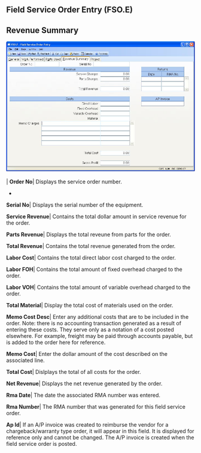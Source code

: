 ## Field Service Order Entry (FSO.E)
<PageHeader />

## Revenue Summary

![](./FSO-E-4.jpg)

| **Order No**|  Displays the service order number.

-  
**Serial No**|  Displays the serial number of the equipment.

**Service Revenue**|  Contains the total dollar amount in service revenue for
the order.

**Parts Revenue**|  Displays the total reveune from parts for the order.

**Total Revenue**|  Contains the total revenue generated from the order.

**Labor Cost**|  Contains the total direct labor cost charged to the order.

**Labor FOH**|  Contains the total amount of fixed overhead charged to the
order.

**Labor VOH**|  Contains the total amount of variable overhead charged to the
order.

**Total Material**|  Display the total cost of materials used on the order.

**Memo Cost Desc**|  Enter any additional costs that are to be included in the
order. Note: there is no accounting transaction generated as a result of
entering these costs. They serve only as a notation of a cost posted
elsewhere. For example, freight may be paid through accounts payable, but is
added to the order here for reference.

**Memo Cost**|  Enter the dollar amount of the cost described on the
associated line.

**Total Cost**|  Dislplays the total of all costs for the order.

**Net Revenue**|  Displays the net revenue generated by the order.

**Rma Date**|  The date the associated RMA number was entered.

**Rma Number**|  The RMA number that was generated for this field service
order.

**Ap Id**|  If an A/P invoice was created to reimburse the vendor for a
chargeback/warranty type order, it will appear in this field. It is displayed
for reference only and cannot be changed. The A/P invoice is created when the
field service order is posted.


<badge text= "Version 8.10.57 " vertical="middle" />

<PageFooter />
